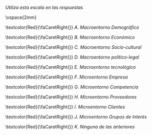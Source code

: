 
*Utiliza esta escala en las respuestas* 

\vspace{2mm}

\textcolor{Red}{\faCaretRight{}} *A. Macroentorno Demográfico*

\textcolor{Red}{\faCaretRight{}} *B. Macroentorno Económico*

\textcolor{Red}{\faCaretRight{}} *C. Macroentorno Socio-cultural*

\textcolor{Red}{\faCaretRight{}} *D. Macroentorno político-legal*

\textcolor{Red}{\faCaretRight{}} *E. Macroentorno tecnológico*
 
\textcolor{Red}{\faCaretRight{}} *F. Microentorno Empresa*

\textcolor{Red}{\faCaretRight{}} *G. Microentorno Competencia*

\textcolor{Red}{\faCaretRight{}} *H. Microentorno Proveedores*

\textcolor{Red}{\faCaretRight{}} *I. Microentorno Clientes*

\textcolor{Red}{\faCaretRight{}} *J. Microentorno Grupos de Interés*
      
\textcolor{Red}{\faCaretRight{}} *K. Ninguna de las anteriores*      

